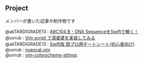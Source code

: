 ## Project
メンバーが書いた記事や制作物です  
  
@akTARDIGRADE13 : [ARC104 B - DNA SequenceをSwiftで解く！](https://qiita.com/TARDIGRADE/items/37bba2ed25ab12c3b040)  
@uvrub : [Vim script で湯婆婆を実装してみる](https://qiita.com/peony/items/52d9d04b004bd9a5e62b)  
@akTARDIGRADE13 : [Swift版 競プロ用チートシート(初心者向け)](https://qiita.com/TARDIGRADE/items/71b0a774d7f22418fdf5)  
@uvrub : [nyancat.vim](https://github.com/kato-k/nyancat.vim)  
@uvrub : [vim-colorscheme-sttings](https://github.com/kato-k/vim-colorscheme-settings)  
